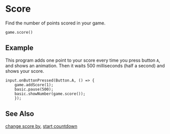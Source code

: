 # Score

Find the number of points scored in your game.

```sig
game.score()
```

## Example

This program adds one point to your score every time you press button `A`, and shows an animation. Then it waits 500 milliseconds (half a second) and shows your score.

```blocks
input.onButtonPressed(Button.A, () => {
    game.addScore(1);
    basic.pause(500);
    basic.showNumber(game.score());
    });
```

## See Also

[change score by](/reference/game/score), [start countdown](/reference/game/start-countdown)